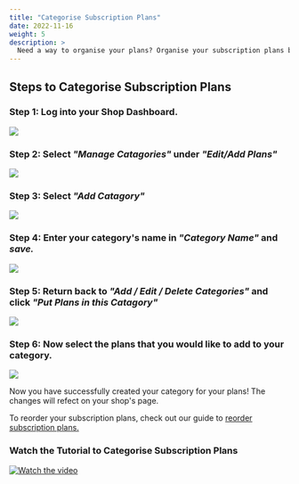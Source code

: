 ```yaml
---
title: "Categorise Subscription Plans"
date: 2022-11-16
weight: 5
description: >
  Need a way to organise your plans? Organise your subscription plans by categorising them by following these steps.
---
```


## Steps to Categorise Subscription Plans

### Step 1: Log into your Shop Dashboard.

![](https://subscribie.co.uk/blog/content/images/size/w1000/2022/11/image-27.png)

### Step 2: Select *"Manage Catagories"* under *"Edit/Add Plans"*

![](https://subscribie.co.uk/blog/content/images/size/w1000/2022/11/image-67.png)

### Step 3: Select *"Add Catagory"*

![](https://subscribie.co.uk/blog/content/images/size/w1000/2022/11/image-68.png)

### Step 4: Enter your category's name in *"Category Name"* and *save.*

![](https://subscribie.co.uk/blog/content/images/size/w1000/2022/11/image-73.png)

### Step 5: Return back to *"Add / Edit / Delete Categories"* and click *"Put Plans in this Catagory"*

![](https://subscribie.co.uk/blog/content/images/size/w1000/2022/11/image-74.png)

### Step 6: Now select the plans that you would like to add to your category.

![](https://subscribie.co.uk/blog/content/images/size/w1000/2022/11/image-75.png)

Now you have successfully created your category for your plans! The changes will refect on your shop's page.

To reorder your subscription plans, check out our guide to [reorder subscription plans.](https://docs.subscribie.co.uk/docs/tasks/reordering-plans/)

### Watch the Tutorial to Categorise Subscription Plans

[![Watch the video](https://i.ytimg.com/an_webp/0LcV38IlsRI/mqdefault_6s.webp?du=3000&sqp=CM6wgKQG&rs=AOn4CLCwgiFK00vySnhGyRZFYKrLLIYFcg)](https://youtu.be/0LcV38IlsRI)